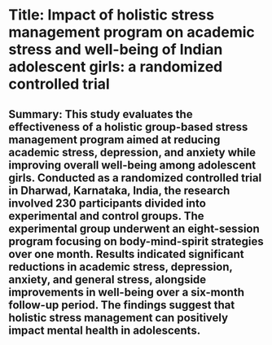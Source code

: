 # Title: Impact of holistic stress management program on academic stress and well-being of Indian adolescent girls: a randomized controlled trial

## Summary: This study evaluates the effectiveness of a holistic group-based stress management program aimed at reducing academic stress, depression, and anxiety while improving overall well-being among adolescent girls. Conducted as a randomized controlled trial in Dharwad, Karnataka, India, the research involved 230 participants divided into experimental and control groups. The experimental group underwent an eight-session program focusing on body-mind-spirit strategies over one month. Results indicated significant reductions in academic stress, depression, anxiety, and general stress, alongside improvements in well-being over a six-month follow-up period. The findings suggest that holistic stress management can positively impact mental health in adolescents.